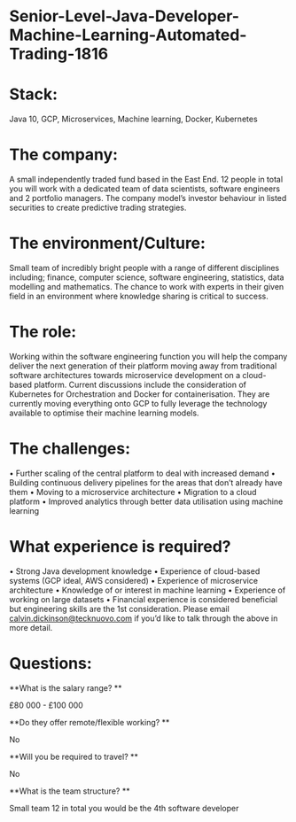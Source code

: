 # Senior-Level-Java-Developer-Machine-Learning-Automated-Trading-1816

# Stack: 

Java 10, GCP, Microservices, Machine learning, Docker, Kubernetes

# The company: 

A small independently traded fund based in the East End. 12 people in total you will work with a dedicated team of data scientists, software engineers and 2 portfolio managers. The company model’s investor behaviour in listed securities to create predictive trading strategies.

# The environment/Culture: 

Small team of incredibly bright people with a range of different disciplines including; finance, computer science, software engineering, statistics, data modelling and mathematics. The chance to work with experts in their given field in an environment where knowledge sharing is critical to success.

# The role: 

Working within the software engineering function you will help the company deliver the next generation of their platform moving away from traditional software architectures towards microservice development on a cloud-based platform. Current discussions include the consideration of Kubernetes for Orchestration and Docker for containerisation. They are currently moving everything onto GCP to fully leverage the technology available to optimise their machine learning models.

# The challenges: 
•	Further scaling of the central platform to deal with increased demand
•	Building continuous delivery pipelines for the areas that don’t already have them
•	Moving to a microservice architecture
•	Migration to a cloud platform
•	Improved analytics through better data utilisation using machine learning

# What experience is required?
•	Strong Java development knowledge
•	Experience of cloud-based systems (GCP ideal, AWS considered)
•	Experience of microservice architecture
•	Knowledge of or interest in machine learning
•	Experience of working on large datasets
•	Financial experience is considered beneficial but engineering skills are the 1st consideration.
Please email calvin.dickinson@tecknuovo.com if you’d like to talk through the above in more detail.

# Questions:
**What is the salary range? **

£80 000 - £100 000 

**Do they offer remote/flexible working? **

No

**Will you be required to travel? ** 

No

**What is the team structure? **

Small team 12 in total you would be the 4th software developer
